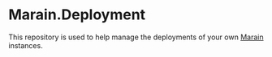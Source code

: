 # Marain.Deployment

This repository is used to help manage the deployments of your own [Marain](https://github.com/marain-dotnet/) instances.
